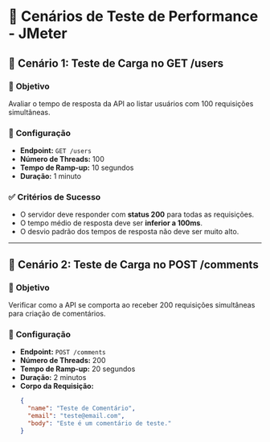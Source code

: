 # 📝 Cenários de Teste de Performance - JMeter

## 📌 Cenário 1: Teste de Carga no GET /users

### 🎯 **Objetivo**
Avaliar o tempo de resposta da API ao listar usuários com 100 requisições simultâneas.

### 🔧 **Configuração**
- **Endpoint:** `GET /users`
- **Número de Threads:** 100
- **Tempo de Ramp-up:** 10 segundos
- **Duração:** 1 minuto

### ✅ **Critérios de Sucesso**
- O servidor deve responder com **status 200** para todas as requisições.
- O tempo médio de resposta deve ser **inferior a 100ms**.
- O desvio padrão dos tempos de resposta não deve ser muito alto.

---

## 📌 Cenário 2: Teste de Carga no POST /comments

### 🎯 **Objetivo**
Verificar como a API se comporta ao receber 200 requisições simultâneas para criação de comentários.

### 🔧 **Configuração**
- **Endpoint:** `POST /comments`
- **Número de Threads:** 200
- **Tempo de Ramp-up:** 20 segundos
- **Duração:** 2 minutos
- **Corpo da Requisição:** 
  ```json
  {
    "name": "Teste de Comentário",
    "email": "teste@email.com",
    "body": "Este é um comentário de teste."
  }
